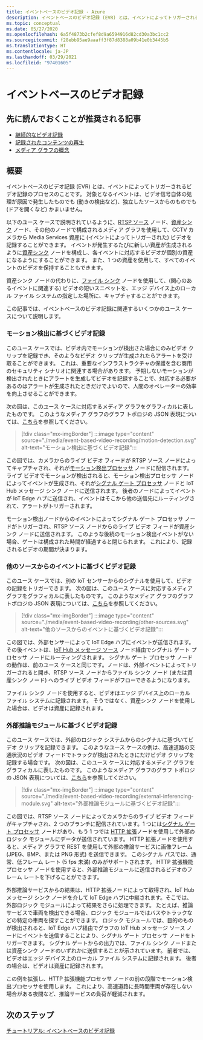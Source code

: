 ```yaml
---
title: イベントベースのビデオ記録 - Azure
description: イベントベースのビデオ記録 (EVR) とは、イベントによってトリガーされるビデオ記録のプロセスのことです。 対象となるイベントは、ビデオ信号自体の処理が原因で発生したもの (動きの検出など) でも、独立したソースからのもの (ドアを開くなど) でもかまいません。  この記事では、イベントベースのビデオ記録に関連するいくつかのユース ケースについて説明します。
ms.topic: conceptual
ms.date: 05/27/2020
ms.openlocfilehash: 6a5f4873b2cfef8d9a6594916d82cd30a3bc1cc2
ms.sourcegitcommit: f28ebb95ae9aaaff3f87d8388a09b41e0b3445b5
ms.translationtype: HT
ms.contentlocale: ja-JP
ms.lasthandoff: 03/29/2021
ms.locfileid: "97401605"
---
```

# <a name="event-based-video-recording"></a>イベントベースのビデオ記録  
 
## <a name="suggested-pre-reading"></a>先に読んでおくことが推奨される記事  

* [継続的なビデオ記録](continuous-video-recording-concept.md)
* [記録されたコンテンツの再生](video-playback-concept.md)
* [メディア グラフの概念](media-graph-concept.md)

## <a name="overview"></a>概要 

イベントベースのビデオ記録 (EVR) とは、イベントによってトリガーされるビデオ記録のプロセスのことです。 対象となるイベントは、ビデオ信号自体の処理が原因で発生したものでも (動きの検出など)、独立したソースからのものでも (ドアを開くなど) かまいません。 

以下のユース ケースで説明されているように、[RTSP ソース](media-graph-concept.md#rtsp-source) ノード、[資産シンク](media-graph-concept.md#asset-sink) ノード、その他のノードで構成されるメディア グラフを使用して、CCTV カメラから Media Services 資産に (イベントによってトリガーされた) ビデオを記録することができます。 イベントが発生するたびに新しい資産が生成されるように[資産シンク](media-graph-concept.md#asset-sink) ノードを構成し、各イベントに対応するビデオが個別の資産になるようにすることができます。 また、1 つの資産を使用して、すべてのイベントのビデオを保持することもできます。 

資産シンク ノードの代わりに、[ファイル シンク](media-graph-concept.md#file-sink) ノードを使用して、(関心のあるイベントに関連する) ビデオの短いスニペットを、エッジ デバイス上のローカル ファイル システムの指定した場所に、キャプチャすることができます。 

この記事では、イベントベースのビデオ記録に関連するいくつかのユース ケースについて説明します。

### <a name="video-recording-based-on-motion-detection"></a>モーション検出に基づくビデオ記録  

このユース ケースでは、ビデオ内でモーションが検出さた場合にのみビデオ クリップを記録でき、そのようなビデオ クリップが生成されたらアラートを受け取ることができます。 これは、重要なインフラストラクチャの保護を含む商用のセキュリティ シナリオに関連する場合があります。 予期しないモーションが検出されたときにアラートを生成してビデオを記録することで、対応する必要があるのはアラートが生成されたときだけでよいので、人間のオペレーターの効率を向上させることができます。

次の図は、このユース ケースに対応するメディア グラフをグラフィカルに表したものです。 このようなメディア グラフのグラフ トポロジの JSON 表現については、[こちら](https://github.com/Azure/live-video-analytics/blob/master/MediaGraph/topologies/evr-motion-assets/topology.json)を参照してください。

> [!div class="mx-imgBorder"]
> :::image type="content" source="./media/event-based-video-recording/motion-detection.svg" alt-text="モーション検出に基づくビデオ記録":::

この図では、カメラからのライブ ビデオ フィードが RTSP ソース ノードによってキャプチャされ、それが[モーション検出プロセッサ](media-graph-concept.md#motion-detection-processor) ノードに配信されます。 ライブ ビデオでモーションが検出されると、モーション検出プロセッサ ノードによってイベントが生成され、それが[シグナル ゲート プロセッサ](media-graph-concept.md#signal-gate-processor) ノードと IoT Hub メッセージ シンク ノードに送信されます。 後者のノードによってイベントが IoT Edge ハブに送信され、イベントはそこから他の送信先にルーティングされて、アラートがトリガーされます。 

モーション検出ノードからのイベントによってシグナル ゲート プロセッサ ノードがトリガーされ、RTSP ソース ノードからのライブ ビデオ フィードが資産シンク ノードに送信されます。 このような後続のモーション検出イベントがない場合、ゲートは構成された時間が経過すると閉じられます。 これにより、記録されるビデオの期間が決まります。

### <a name="video-recording-based-on-events-from-other-sources"></a>他のソースからのイベントに基づくビデオ記録  

このユース ケースでは、別の IoT センサーからのシグナルを使用して、ビデオの記録をトリガーできます。 次の図は、このユース ケースに対応するメディア グラフをグラフィカルに表したものです。 このようなメディア グラフのグラフ トポロジの JSON 表現については、[こちら](https://github.com/Azure/live-video-analytics/blob/master/MediaGraph/topologies/evr-hubMessage-files/topology.json)を参照してください。

> [!div class="mx-imgBorder"]
> :::image type="content" source="./media/event-based-video-recording/other-sources.svg" alt-text="他のソースからのイベントに基づくビデオ記録":::

この図では、外部センサーによって IoT Edge ハブにイベントが送信されます。 その後イベントは、[IoT Hub メッセージ ソース](media-graph-concept.md#iot-hub-message-source) ノード経由でシグナル ゲート プロセッサ ノードにルーティングされます。 シグナル ゲート プロセッサ ノードの動作は、前のユース ケースと同じです。ノードは、外部イベントによってトリガーされると開き、RTSP ソース ノードからファイル シンク ノード (または資産シンク ノード) へのライブ ビデオ フィードがフローできるようになります。 

ファイル シンク ノードを使用すると、ビデオはエッジ デバイス上のローカル ファイル システムに記録されます。 そうではなく、資産シンク ノードを使用した場合は、ビデオは資産に記録されます。

### <a name="video-recording-based-on-an-external-inferencing-module"></a>外部推論モジュールに基づくビデオ記録 

このユース ケースでは、外部のロジック システムからのシグナルに基づいてビデオ クリップを記録できます。 このようなユース ケースの例は、高速道路の交通状況のビデオ フィードでトラックが検出されたときにだけビデオ クリップを記録する場合です。 次の図は、このユース ケースに対応するメディア グラフをグラフィカルに表したものです。 このようなメディア グラフのグラフ トポロジの JSON 表現については、[こちら](https://github.com/Azure/live-video-analytics/blob/master/MediaGraph/topologies/evr-hubMessage-assets/topology.json)を参照してください。

> [!div class="mx-imgBorder"]
> :::image type="content" source="./media/event-based-video-recording/external-inferencing-module.svg" alt-text="外部推論モジュールに基づくビデオ記録":::

この図では、RTSP ソース ノードによってカメラからのライブ ビデオ フィードがキャプチャされ、2 つのブランチに配信されています。1 つには[シグナル ゲート プロセッサ](media-graph-concept.md#signal-gate-processor) ノードがあり、もう 1 つでは [HTTP 拡張](media-graph-concept.md)ノードを使用して外部のロジック モジュールにデータが送信されています。 HTTP 拡張ノードを使用すると、メディア グラフで REST を使用して外部の推論サービスに画像フレーム (JPEG、BMP、または PNG 形式) を送信できます。 このシグナル パスでは、通常、低フレーム レート (5 fps 未満) のみがサポートされます。 HTTP 拡張機能プロセッサ ノードを使用すると、外部推論モジュールに送信されるビデオのフレーム レートを下げることができます。

外部推論サービスからの結果は、HTTP 拡張ノードによって取得され、IoT Hub メッセージ シンク ノードを介して IoT Edge ハブに中継されます。そこでは、外部ロジック モジュールによって結果をさらに処理できます。 たとえば、推論サービスで車両を検出できる場合、ロジック モジュールではバスやトラックなどの特定の車両を探すことができます。 ロジック モジュールでは、目的のものが検出されると、IoT Edge ハブ経由でグラフの IoT Hub メッセージ ソース ノードにイベントを送信することにより、シグナル ゲート プロセッサ ノードをトリガーできます。 シグナル ゲートからの出力では、ファイル シンク ノードまたは資産シンク ノードのいずれかに送信することが示されています。 前者では、ビデオはエッジ デバイス上のローカル ファイル システムに記録されます。 後者の場合は、ビデオは資産に記録されます。

この例を拡張し、HTTP 拡張機能プロセッサ ノードの前の段階でモーション検出プロセッサを使用します。 これにより、高速道路に長時間車両が存在しない場合がある夜間など、推論サービスの負荷が軽減されます。 

## <a name="next-steps"></a>次のステップ

[チュートリアル: イベントベースのビデオ記録](event-based-video-recording-tutorial.md)
